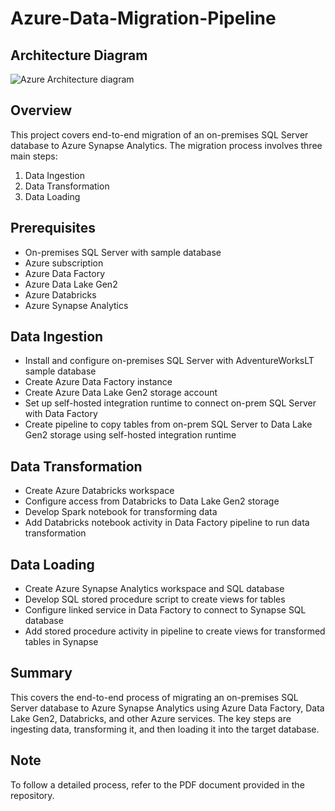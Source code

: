 # Azure-Data-Migration-Pipeline

## Architecture Diagram

![Azure Architecture diagram](https://github.com/Mehmaam99/Azure-Data-Migration-Pipeline/assets/45142408/b3e93058-6d1d-481c-89e3-2a300e44f4a2)

## Overview

This project covers end-to-end migration of an on-premises SQL Server database to Azure Synapse Analytics. The migration process involves three main steps:

1. Data Ingestion
2. Data Transformation  
3. Data Loading

## Prerequisites

- On-premises SQL Server with sample database
- Azure subscription
- Azure Data Factory
- Azure Data Lake Gen2
- Azure Databricks
- Azure Synapse Analytics

## Data Ingestion

- Install and configure on-premises SQL Server with AdventureWorksLT sample database
- Create Azure Data Factory instance
- Create Azure Data Lake Gen2 storage account  
- Set up self-hosted integration runtime to connect on-prem SQL Server with Data Factory
- Create pipeline to copy tables from on-prem SQL Server to Data Lake Gen2 storage using self-hosted integration runtime

## Data Transformation

- Create Azure Databricks workspace
- Configure access from Databricks to Data Lake Gen2 storage
- Develop Spark notebook for transforming data 
- Add Databricks notebook activity in Data Factory pipeline to run data transformation

## Data Loading 

- Create Azure Synapse Analytics workspace and SQL database
- Develop SQL stored procedure script to create views for tables
- Configure linked service in Data Factory to connect to Synapse SQL database
- Add stored procedure activity in pipeline to create views for transformed tables in Synapse

## Summary

This covers the end-to-end process of migrating an on-premises SQL Server database to Azure Synapse Analytics using Azure Data Factory, Data Lake Gen2, Databricks, and other Azure services. The key steps are ingesting data, transforming it, and then loading it into the target database.


## Note

To follow a detailed process, refer to the PDF document provided in the repository.
